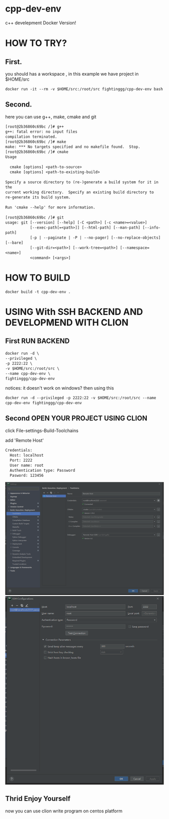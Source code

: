 # cpp-dev-env
c++ develepment Docker Version!

# HOW TO TRY?

## First. 
you should has a workspace , in this example we have project in $HOME/src
```shell
docker run -it --rm -v $HOME/src:/root/src fightinggg/cpp-dev-env bash
```

## Second. 
here you can use g++, make, cmake and git
```shell
[root@2b36860c69bc /]# g++
g++: fatal error: no input files
compilation terminated.
[root@2b36860c69bc /]# make
make: *** No targets specified and no makefile found.  Stop.
[root@2b36860c69bc /]# cmake
Usage

  cmake [options] <path-to-source>
  cmake [options] <path-to-existing-build>

Specify a source directory to (re-)generate a build system for it in the
current working directory.  Specify an existing build directory to
re-generate its build system.

Run 'cmake --help' for more information.

[root@2b36860c69bc /]# git
usage: git [--version] [--help] [-C <path>] [-c <name>=<value>]
           [--exec-path[=<path>]] [--html-path] [--man-path] [--info-path]
           [-p | --paginate | -P | --no-pager] [--no-replace-objects] [--bare]
           [--git-dir=<path>] [--work-tree=<path>] [--namespace=<name>]
           <command> [<args>]
```

# HOW TO BUILD
```shell
docker build -t cpp-dev-env .
```

# USING With SSH BACKEND AND DEVELOPMEND WITH CLION
## First RUN BACKEND
```shell
docker run -d \
--privileged \
-p 2222:22 \
-v $HOME/src:/root/src \
--name cpp-dev-env \
fightinggg/cpp-dev-env
```
notices: it doesn't work on windows?  then using this
```shell
docker run -d --privileged -p 2222:22 -v $HOME/src:/root/src --name cpp-dev-env fightinggg/cpp-dev-env
```
## Second OPEN YOUR PROJECT USING CLION 
click File-settings-Build-Toolchains

add 'Remote Host'
```
Credentials:
  Host: localhost
  Port: 2222
  User name: root
  Authentication type: Password
  Pasword: 123456
```

![](./20210709232106.png)
![](./20210709232402.png)

## Thrid Enjoy Yourself
now you can use clion write program on centos platform
